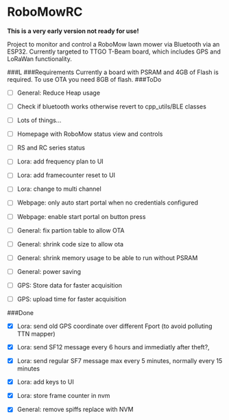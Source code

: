 # RoboMowRC
**This is a very early version not ready for use!**

Project to monitor and control a RoboMow lawn mower via Bluetooth via an ESP32.
Currently targeted to TTGO T-Beam board, which includes GPS and LoRaWan functionality.

###L
###Requirements
Currently a board with PSRAM and 4GB of Flash is required. To use OTA you need 8GB of flash.
###ToDo
 - [ ] General: Reduce Heap usage

 - [ ] Check if bluetooth works otherwise revert to cpp_utils/BLE classes

 - [ ] Lots of things...
 - [ ] Homepage with RoboMow status view and controls
 - [ ] RS and RC series status
 - [ ] Lora: add frequency plan to UI
 - [ ] Lora: add framecounter reset to UI
 - [ ] Lora: change to multi channel

- [ ] Webpage: only auto start portal when no credentials configured
- [ ] Webpage: enable start portal on button press

- [ ] General: fix partion table to allow OTA
- [ ] General: shrink code size to allow ota
- [ ] General: shrink memory usage to be able to run without PSRAM
- [ ] General: power saving

- [ ] GPS: Store data for faster acquisition
- [ ] GPS: upload time for faster acquisition

###Done
- [x] Lora: send old GPS coordinate over different Fport (to avoid polluting TTN mapper)
- [x] Lora: send SF12 message every 6 hours and immediatly after theft?,
- [x] Lora: send regular SF7 message max every 5 minutes, normally every 15 minutes
- [x] Lora: add keys to UI
- [x] Lora: store frame counter in nvm
- [x] General: remove spiffs replace with NVM
 